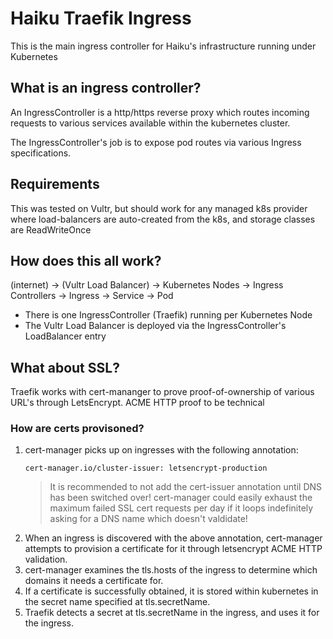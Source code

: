 # Haiku Traefik Ingress

This is the main ingress controller for Haiku's infrastructure running under Kubernetes

## What is an ingress controller?

An IngressController is a http/https reverse proxy which routes incoming requests to various
services available within the kubernetes cluster.

The IngressController's job is to expose pod routes via various Ingress specifications.

## Requirements

This was tested on Vultr, but should work for any managed k8s provider where load-balancers
are auto-created from the k8s, and storage classes are ReadWriteOnce

## How does this all work?

(internet) -> (Vultr Load Balancer) -> Kubernetes Nodes -> Ingress Controllers -> Ingress -> Service -> Pod

* There is one IngressController (Traefik) running per Kubernetes Node
* The Vultr Load Balancer is deployed via the IngressController's LoadBalancer entry

## What about SSL?

Traefik works with cert-mananger to prove proof-of-ownership of various URL's through LetsEncrypt.
ACME HTTP proof to be technical

### How are certs provisoned?

1. cert-manager picks up on ingresses with the following annotation:
    ```
    cert-manager.io/cluster-issuer: letsencrypt-production
    ```
    > It is recommended to not add the cert-issuer annotation until DNS has been switched over!
    > cert-manager could easily exhaust the maximum failed SSL cert requests per day if it loops indefinitely
    > asking for a DNS name which doesn't valdidate!
2. When an ingress is discovered with the above annotation, cert-manager attempts to provision a certificate for it through letsencrypt ACME HTTP validation.
3. cert-manager examines the tls.hosts of the ingress to determine which domains it needs a certificate for.
4. If a certificate is successfully obtained, it is stored within kubernetes in the secret name specified at tls.secretName.
5. Traefik detects a secret at tls.secretName in the ingress, and uses it for the ingress.
